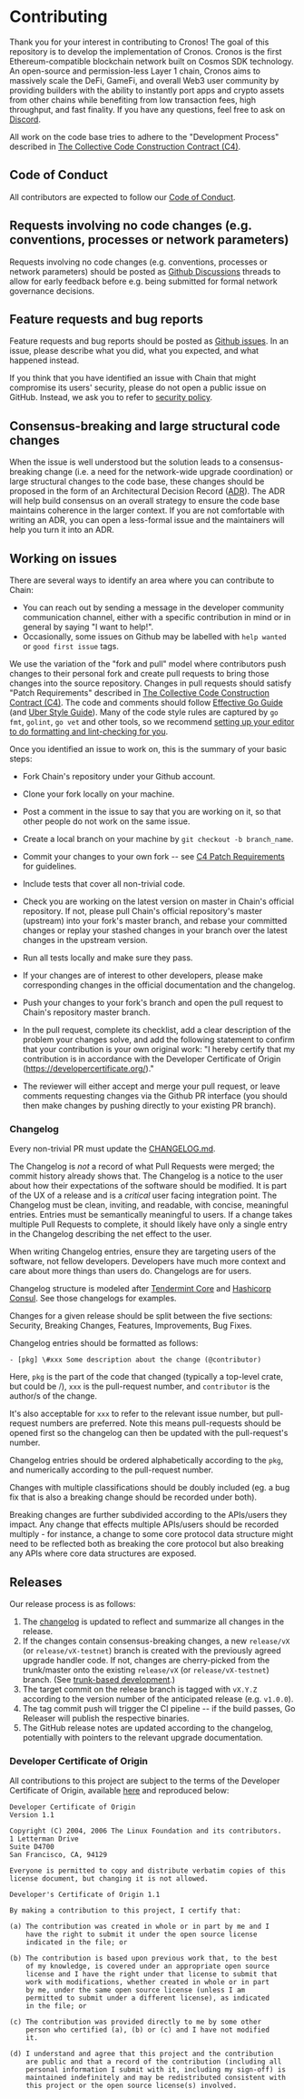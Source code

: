 # Contributing

Thank you for your interest in contributing to Cronos! The goal of this repository is to develop the implementation of Cronos. 
Cronos is the first Ethereum-compatible blockchain network built on Cosmos SDK technology. An open-source and permission-less 
Layer 1 chain, Cronos aims to massively scale the DeFi, GameFi, and overall Web3 user community by providing builders with the 
ability to instantly port apps and crypto assets from other chains while benefiting from low transaction fees, high throughput, 
and fast finality. If you have any questions, feel free to ask on [Discord](https://discord.gg/pahqHz26q4).

All work on the code base tries to adhere to the "Development Process" described in [The Collective Code Construction Contract (C4)](https://rfc.zeromq.org/spec/42/#24-development-process).

## Code of Conduct

All contributors are expected to follow our [Code of Conduct](CODE_OF_CONDUCT.md).

## Requests involving no code changes (e.g. conventions, processes or network parameters)

Requests involving no code changes (e.g. conventions, processes or network parameters) should be posted as [Github Discussions](https://github.com/crypto-org-chain/cronos/discussions) threads to allow for early feedback before e.g. being submitted for formal network governance decisions.

## Feature requests and bug reports

Feature requests and bug reports should be posted as [Github issues](https://github.com/crypto-org-chain/cronos/issues/new/choose).
In an issue, please describe what you did, what you expected, and what happened instead.

If you think that you have identified an issue with Chain that might compromise
its users' security, please do not open a public issue on GitHub. Instead,
we ask you to refer to [security policy](SECURITY.md).

## Consensus-breaking and large structural code changes

When the issue is well understood but the solution leads to a consensus-breaking change (i.e. a need for the network-wide upgrade coordination) or large structural changes to the code base, these changes should be proposed in the form of an Architectural Decision Record
([ADR](https://github.com/crypto-org-chain/cronos/blob/master/docs/architecture/README.md)). The ADR will help build consensus on an overall strategy to ensure the code base maintains coherence in the larger context. If you are not comfortable with writing an ADR, you can open a less-formal issue and the maintainers will help you turn it into an ADR.

## Working on issues
There are several ways to identify an area where you can contribute to Chain:

* You can reach out by sending a message in the developer community communication channel, either with a specific contribution in mind or in general by saying "I want to help!".
* Occasionally, some issues on Github may be labelled with `help wanted` or `good first issue` tags.

We use the variation of the "fork and pull" model where contributors push changes to their personal fork and create pull requests to bring those changes into the source repository.
Changes in pull requests should satisfy "Patch Requirements" described in [The Collective Code Construction Contract (C4)](https://rfc.zeromq.org/spec:42/C4/#23-patch-requirements). The code and comments should follow [Effective Go Guide](https://golang.org/doc/effective_go.html) (and [Uber Style Guide](https://github.com/uber-go/guide/blob/master/style.md)). Many of the code style rules are captured by `go fmt`, `golint`, `go vet` and other tools, so we recommend [setting up your editor to do formatting and lint-checking for you](https://github.com/golang/go/wiki/IDEsAndTextEditorPlugins).

Once you identified an issue to work on, this is the summary of your basic steps:

* Fork Chain's repository under your Github account.

* Clone your fork locally on your machine.

* Post a comment in the issue to say that you are working on it, so that other people do not work on the same issue.

* Create a local branch on your machine by `git checkout -b branch_name`.

* Commit your changes to your own fork -- see [C4 Patch Requirements](https://rfc.zeromq.org/spec:42/C4/#23-patch-requirements) for guidelines.

* Include tests that cover all non-trivial code.

* Check you are working on the latest version on master in Chain's official repository. If not, please pull Chain's official repository's master (upstream) into your fork's master branch, and rebase your committed changes or replay your stashed changes in your branch over the latest changes in the upstream version.

* Run all tests locally and make sure they pass.

* If your changes are of interest to other developers, please make corresponding changes in the official documentation and the changelog.

* Push your changes to your fork's branch and open the pull request to Chain's repository master branch.

* In the pull request, complete its checklist, add a clear description of the problem your changes solve, and add the following statement to confirm that your contribution is your own original work: "I hereby certify that my contribution is in accordance with the Developer Certificate of Origin (https://developercertificate.org/)."

* The reviewer will either accept and merge your pull request, or leave comments requesting changes via the Github PR interface (you should then make changes by pushing directly to your existing PR branch).

### Changelog

Every non-trivial PR must update the [CHANGELOG.md](./CHANGELOG.md).

The Changelog is *not* a record of what Pull Requests were merged;
the commit history already shows that. The Changelog is a notice to the user
about how their expectations of the software should be modified. 
It is part of the UX of a release and is a *critical* user facing integration point.
The Changelog must be clean, inviting, and readable, with concise, meaningful entries. 
Entries must be semantically meaningful to users. If a change takes multiple
Pull Requests to complete, it should likely have only a single entry in the
Changelog describing the net effect to the user.

When writing Changelog entries, ensure they are targeting users of the software,
not fellow developers. Developers have much more context and care about more
things than users do. Changelogs are for users. 

Changelog structure is modeled after 
[Tendermint
Core](https://github.com/tendermint/tendermint/blob/master/CHANGELOG.md)
and 
[Hashicorp Consul](http://github.com/hashicorp/consul/tree/master/CHANGELOG.md).
See those changelogs for examples.

Changes for a given release should be split between the five sections: Security, Breaking
Changes, Features, Improvements, Bug Fixes.

Changelog entries should be formatted as follows:
```
- [pkg] \#xxx Some description about the change (@contributor)
```
Here, `pkg` is the part of the code that changed (typically a
top-level crate, but could be <crate>/<module>), `xxx` is the pull-request number, and `contributor`
is the author/s of the change.

It's also acceptable for `xxx` to refer to the relevant issue number, but pull-request
numbers are preferred.
Note this means pull-requests should be opened first so the changelog can then
be updated with the pull-request's number.

Changelog entries should be ordered alphabetically according to the
`pkg`, and numerically according to the pull-request number.

Changes with multiple classifications should be doubly included (eg. a bug fix
that is also a breaking change should be recorded under both).

Breaking changes are further subdivided according to the APIs/users they impact.
Any change that effects multiple APIs/users should be recorded multiply - for
instance, a change to some core protocol data structure might need to be
reflected both as breaking the core protocol but also breaking any APIs where core data structures are
exposed.

## Releases

Our release process is as follows:

1. The [changelog](#changelog) is updated to reflect and summarize all changes in
   the release.
2. If the changes contain consensus-breaking changes, a new `release/vX` (or `release/vX-testnet`) branch is created
   with the previously agreed upgrade handler code.
   If not, changes are cherry-picked from the trunk/master onto the existing `release/vX` (or `release/vX-testnet`) branch. (See [trunk-based development](https://trunkbaseddevelopment.com/branch-for-release/).)
3. The target commit on the release branch is tagged with `vX.Y.Z` according to the version number of
   the anticipated release (e.g. `v1.0.0`).
4. The tag commit push will trigger the CI pipeline -- if the build passes, Go Releaser will publish the respective binaries.
5. The GitHub release notes are updated according to the changelog, potentially with pointers to the relevant upgrade documentation.

### Developer Certificate of Origin
All contributions to this project are subject to the terms of the Developer Certificate of Origin, available [here](https://developercertificate.org/) and reproduced below:

```
Developer Certificate of Origin
Version 1.1

Copyright (C) 2004, 2006 The Linux Foundation and its contributors.
1 Letterman Drive
Suite D4700
San Francisco, CA, 94129

Everyone is permitted to copy and distribute verbatim copies of this
license document, but changing it is not allowed.

Developer's Certificate of Origin 1.1

By making a contribution to this project, I certify that:

(a) The contribution was created in whole or in part by me and I
    have the right to submit it under the open source license
    indicated in the file; or

(b) The contribution is based upon previous work that, to the best
    of my knowledge, is covered under an appropriate open source
    license and I have the right under that license to submit that
    work with modifications, whether created in whole or in part
    by me, under the same open source license (unless I am
    permitted to submit under a different license), as indicated
    in the file; or

(c) The contribution was provided directly to me by some other
    person who certified (a), (b) or (c) and I have not modified
    it.

(d) I understand and agree that this project and the contribution
    are public and that a record of the contribution (including all
    personal information I submit with it, including my sign-off) is
    maintained indefinitely and may be redistributed consistent with
    this project or the open source license(s) involved.
```
